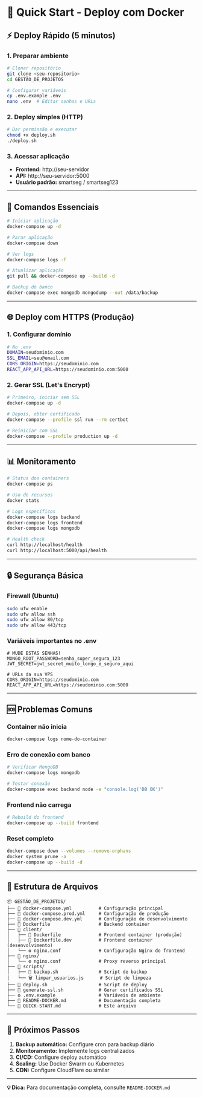 # 🚀 Quick Start - Deploy com Docker

## ⚡ Deploy Rápido (5 minutos)

### 1. Preparar ambiente
```bash
# Clonar repositório
git clone <seu-repositorio>
cd GESTÃO_DE_PROJETOS

# Configurar variáveis
cp .env.example .env
nano .env  # Editar senhas e URLs
```

### 2. Deploy simples (HTTP)
```bash
# Dar permissão e executar
chmod +x deploy.sh
./deploy.sh
```

### 3. Acessar aplicação
- **Frontend:** http://seu-servidor
- **API:** http://seu-servidor:5000
- **Usuário padrão:** smartseg / smartseg123

---

## 🔧 Comandos Essenciais

```bash
# Iniciar aplicação
docker-compose up -d

# Parar aplicação
docker-compose down

# Ver logs
docker-compose logs -f

# Atualizar aplicação
git pull && docker-compose up --build -d

# Backup do banco
docker-compose exec mongodb mongodump --out /data/backup
```

---

## 🌐 Deploy com HTTPS (Produção)

### 1. Configurar domínio
```bash
# No .env
DOMAIN=seudominio.com
SSL_EMAIL=seu@email.com
CORS_ORIGIN=https://seudominio.com
REACT_APP_API_URL=https://seudominio.com:5000
```

### 2. Gerar SSL (Let's Encrypt)
```bash
# Primeiro, iniciar sem SSL
docker-compose up -d

# Depois, obter certificado
docker-compose --profile ssl run --rm certbot

# Reiniciar com SSL
docker-compose --profile production up -d
```

---

## 📊 Monitoramento

```bash
# Status dos containers
docker-compose ps

# Uso de recursos
docker stats

# Logs específicos
docker-compose logs backend
docker-compose logs frontend
docker-compose logs mongodb

# Health check
curl http://localhost/health
curl http://localhost:5000/api/health
```

---

## 🔒 Segurança Básica

### Firewall (Ubuntu)
```bash
sudo ufw enable
sudo ufw allow ssh
sudo ufw allow 80/tcp
sudo ufw allow 443/tcp
```

### Variáveis importantes no .env
```env
# MUDE ESTAS SENHAS!
MONGO_ROOT_PASSWORD=senha_super_segura_123
JWT_SECRET=jwt_secret_muito_longo_e_seguro_aqui

# URLs da sua VPS
CORS_ORIGIN=https://seudominio.com
REACT_APP_API_URL=https://seudominio.com:5000
```

---

## 🆘 Problemas Comuns

### Container não inicia
```bash
docker-compose logs nome-do-container
```

### Erro de conexão com banco
```bash
# Verificar MongoDB
docker-compose logs mongodb

# Testar conexão
docker-compose exec backend node -e "console.log('DB OK')"
```

### Frontend não carrega
```bash
# Rebuild do frontend
docker-compose up --build frontend
```

### Reset completo
```bash
docker-compose down --volumes --remove-orphans
docker system prune -a
docker-compose up --build -d
```

---

## 📁 Estrutura de Arquivos

```
📦 GESTÃO_DE_PROJETOS/
├── 🐳 docker-compose.yml          # Configuração principal
├── 🐳 docker-compose.prod.yml     # Configuração de produção
├── 🐳 docker-compose.dev.yml      # Configuração de desenvolvimento
├── 🐳 Dockerfile                  # Backend container
├── 📁 client/
│   ├── 🐳 Dockerfile              # Frontend container (produção)
│   ├── 🐳 Dockerfile.dev          # Frontend container (desenvolvimento)
│   └── ⚙️ nginx.conf              # Configuração Nginx do frontend
├── 📁 nginx/
│   └── ⚙️ nginx.conf              # Proxy reverso principal
├── 📁 scripts/
│   ├── 🔧 backup.sh               # Script de backup
│   └── 🗑️ limpar_usuarios.js      # Script de limpeza
├── 🚀 deploy.sh                   # Script de deploy
├── 🔐 generate-ssl.sh             # Gerar certificados SSL
├── ⚙️ .env.example                # Variáveis de ambiente
├── 📖 README-DOCKER.md            # Documentação completa
└── 📖 QUICK-START.md              # Este arquivo
```

---

## 🎯 Próximos Passos

1. **Backup automático:** Configure cron para backup diário
2. **Monitoramento:** Implemente logs centralizados
3. **CI/CD:** Configure deploy automático
4. **Scaling:** Use Docker Swarm ou Kubernetes
5. **CDN:** Configure CloudFlare ou similar

---

**💡 Dica:** Para documentação completa, consulte `README-DOCKER.md`